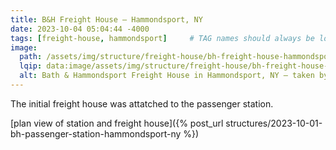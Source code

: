 ```yaml
---
title: B&H Freight House — Hammondsport, NY
date: 2023-10-04 05:04:44 -4000
tags: [freight-house, hammondsport]     # TAG names should always be lowercase
image:
  path: /assets/img/structure/freight-house/bh-freight-house-hammondsport-ny-1909-01.jpg
  lqip: data:image/assets/img/structure/freight-house/bh-freight-house-hammondsport-ny-1909-01-lqip.jpg
  alt: Bath & Hammondsport Freight House in Hammondsport, NY — taken by J.E. Bailey, Photographer, Erie Railroad — circa 1900-1909
---
```

The initial freight house was attatched to the passenger station.

[plan view of station and freight house]({% post_url structures/2023-10-01-bh-passenger-station-hammondsport-ny %})